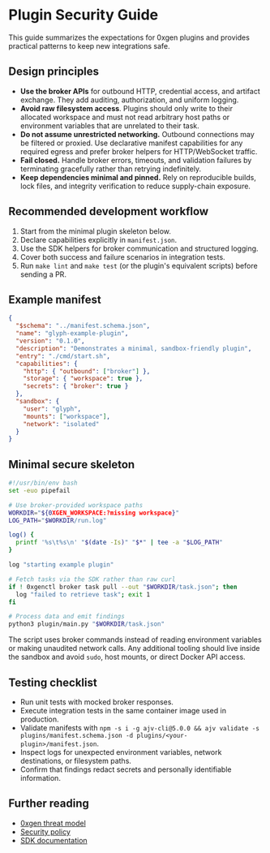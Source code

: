 # Plugin Security Guide

This guide summarizes the expectations for 0xgen plugins and provides practical
patterns to keep new integrations safe.

## Design principles

* **Use the broker APIs** for outbound HTTP, credential access, and artifact
  exchange. They add auditing, authorization, and uniform logging.
* **Avoid raw filesystem access**. Plugins should only write to their allocated
  workspace and must not read arbitrary host paths or environment variables that
  are unrelated to their task.
* **Do not assume unrestricted networking.** Outbound connections may be
  filtered or proxied. Use declarative manifest capabilities for any required
  egress and prefer broker helpers for HTTP/WebSocket traffic.
* **Fail closed.** Handle broker errors, timeouts, and validation failures by
  terminating gracefully rather than retrying indefinitely.
* **Keep dependencies minimal and pinned.** Rely on reproducible builds, lock
  files, and integrity verification to reduce supply-chain exposure.

## Recommended development workflow

1. Start from the minimal plugin skeleton below.
2. Declare capabilities explicitly in `manifest.json`.
3. Use the SDK helpers for broker communication and structured logging.
4. Cover both success and failure scenarios in integration tests.
5. Run `make lint` and `make test` (or the plugin's equivalent scripts) before
   sending a PR.

## Example manifest

```json
{
  "$schema": "../manifest.schema.json",
  "name": "glyph-example-plugin",
  "version": "0.1.0",
  "description": "Demonstrates a minimal, sandbox-friendly plugin",
  "entry": "./cmd/start.sh",
  "capabilities": {
    "http": { "outbound": ["broker"] },
    "storage": { "workspace": true },
    "secrets": { "broker": true }
  },
  "sandbox": {
    "user": "glyph",
    "mounts": ["workspace"],
    "network": "isolated"
  }
}
```

## Minimal secure skeleton

```bash
#!/usr/bin/env bash
set -euo pipefail

# Use broker-provided workspace paths
WORKDIR="${0XGEN_WORKSPACE:?missing workspace}"
LOG_PATH="$WORKDIR/run.log"

log() {
  printf '%s\t%s\n' "$(date -Is)" "$*" | tee -a "$LOG_PATH"
}

log "starting example plugin"

# Fetch tasks via the SDK rather than raw curl
if ! 0xgenctl broker task pull --out "$WORKDIR/task.json"; then
  log "failed to retrieve task"; exit 1
fi

# Process data and emit findings
python3 plugin/main.py "$WORKDIR/task.json"
```

The script uses broker commands instead of reading environment variables or
making unaudited network calls. Any additional tooling should live inside the
sandbox and avoid `sudo`, host mounts, or direct Docker API access.

## Testing checklist

* Run unit tests with mocked broker responses.
* Execute integration tests in the same container image used in production.
* Validate manifests with `npm -s i -g ajv-cli@5.0.0 && ajv validate -s plugins/manifest.schema.json -d plugins/<your-plugin>/manifest.json`.
* Inspect logs for unexpected environment variables, network destinations, or
  filesystem paths.
* Confirm that findings redact secrets and personally identifiable information.

## Further reading

* [0xgen threat model](THREAT_MODEL.md)
* [Security policy](SECURITY.md)
* [SDK documentation](docs/sdk/README.md)
